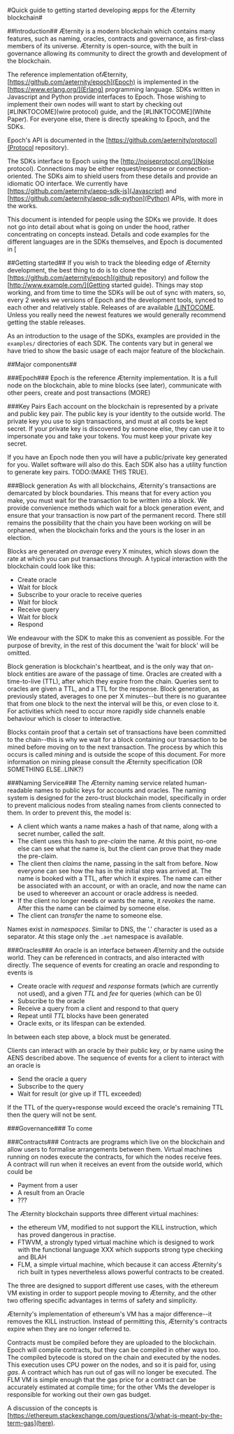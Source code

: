 #Quick guide to getting started developing æpps for the Æternity blockchain#

##Introduction##
Æternity is a modern blockchain which contains many features, such as naming, oracles, contracts and governance, as first-class members of its universe. Æternity is open-source, with the built in governance allowing its community to direct the growth and development of the blockchain. 

The reference implementation ofÆternity, [https://github.com/aeternity/epoch](Epoch) is implemented in the [https://www.erlang.org/](Erlang) programming language. SDKs written in Javascript and Python provide interfaces to Epoch. Those wishing to implement their own nodes will want to start by checking out [#LINKTOCOME](wire protocol) guide, and the [#LINKTOCOME](White Paper). For everyone else, there is directly speaking to Epoch, and the SDKs.

Epoch's API is documented in the [https://github.com/aeternity/protocol](Protocol repository).

The SDKs interface to Epoch using the [http://noiseprotocol.org/](Noise protocol). Connections may be either request/response or connection-oriented. The SDKs aim to shield users from these details and provide an idiomatic OO interface. We currently have [https://github.com/aeternity/aepp-sdk-js](Javascript) and [https://github.com/aeternity/aepp-sdk-python](Python) APIs, with more in the works.

This document is intended for people using the SDKs we provide. It does not go into detail about what is going on under the hood, rather concentrating on concepts instead. Details and code examples for the different languages are in the SDKs themselves, and Epoch is documented in [

##Getting started##
If you wish to track the bleeding edge of Æternity development, the best thing to do is to clone the [https://github.com/aeternity/epoch](github repository) and follow the [http://www.example.com/](Getting started guide). Things may stop working, and from time to time the SDKs will be out of sync with maters, so, every 2 weeks we versions of Epoch and the development tools, synced to each other and relatively stable. Releases of are available [/LINTOCOME](here). Unless you really need the newest features we would generally recommend getting the stable releases.

As an introduction to the usage of the SDKs, examples are provided in the `examples/` directories of each SDK. The contents vary but in general we have tried to show the basic usage of each major feature of the blockchain. 

##Major components##

###Epoch###
Epoch is the reference Æternity implementation. It is a full node on the blockchain, able to mine blocks (see later), communicate with other peers, create and post transactions (MORE)

###Key Pairs
Each account on the blockchain is represented by a private and public key pair. The public key is your  identity to the outside world. The private key you use to sign transactions, and must at all costs be kept secret. If your private key is discovered by someone else, they can use it to impersonate you and  take your tokens. You must keep your private key secret.

If you have an Epoch node then you will have a public/private key generated for you. Wallet software will also do this. Each SDK also has a utility function to generate key pairs. TODO:(MAKE THIS TRUE).

###Block generation
As with all blockchains, Æternity's transactions are demarcated by block boundaries. This means that for every action you make, you must wait for the transaction to be written into a block. We provide convenience methods which wait for a block generation event, and ensure that your transaction is now part of the permanent record. There still remains the possibility that the chain you have been working on will be orphaned, when the blockchain forks and the yours is the loser in an election.

Blocks are generated *on average* every X minutes, which slows down the rate at which you can put transactions through. A typical interaction with the blockchain could look like this:

- Create oracle
- Wait for block
- Subscribe to your oracle to receive queries
- Wait for block
- Receive query
- Wait for block
- Respond

We endeavour with the SDK to make this as convenient as possible. For the purpose of brevity, in the rest of this document the 'wait for block' will be omitted.

Block generation is blockchain's heartbeat, and is the only way that on-block entities are aware of the passage of time. Oracles are created with a time-to-live (TTL), after which they expire from the chain. Queries sent to oracles are given a TTL, and a TTL for the response. Block generation, as previously stated, averages to one per X minutes--but there is no guarantee that from one block to the next the interval will be this, or even close to it. For activities which need to occur more rapidly side channels enable behaviour which is closer to interactive.

Blocks contain proof that a certain set of transactions have been committed to the chain--this is why we wait for a block containing our transaction to be mined before moving on to the next transaction. The process by which this occurs is called *mining* and is outside the scope of this document. For more information on mining please consult the Æternity specification (OR SOMETHING ELSE..LINK?)

###Naming Service###
The Æternity naming service related human-readable names to public keys for accounts and oracles. The naming system is designed for the zero-trust blockchain model, specifically in order to prevent malicious nodes from stealing names from clients connected to them. In order to prevent this, the model is:

- A client which wants a name makes a hash of that name, along with a secret number, called the *salt*.
- The client uses this hash to *pre-claim* the name. At this point, no-one else can see what the name is, but the client can prove that they made the pre-claim.
- The client then *claims* the name, passing in the salt from before. Now everyone can see how the has in the initial step was arrived at. The name is booked with a TTL, after which it expires. The name can either be associated with an account, or with an oracle, and now the name can be used to whereever an account or oracle address is needed.
- If the client no longer needs or wants the name, it *revokes* the name. After this the name can be claimed by someone else.
- The client can *transfer* the name to someone else.

Names exist in *namespaces*. Similar to DNS, the '.' character is used as a separator. At this stage only the `.aet` namespace is available.


###Oracles###
An oracle is an interface between Æternity and the outside world. They can be referenced in contracts, and also interacted with directly. The sequence of events for creating an oracle and responding to events is

- Create oracle with *request* and *response* formats (which are currently not used), and a given *TTL* and *fee* for queries (which can be 0)
- Subscribe to the oracle
- Receive a query from a client and respond to that query
- Repeat until *TTL* blocks have been generated
- Oracle exits, or its lifespan can be extended.

In between each step above, a block must be generated. 

Clients can interact with an oracle by their public key, or by name using the AENS described above. The sequence of events for a client to interact with an oracle is

- Send the oracle a query
- Subscribe to the query
- Wait for result (or give up if TTL exceeded)

If the TTL of the query+response would exceed the oracle's remaining TTL then the query will not be sent.

###Governance###
To come

###Contracts###
Contracts are programs which live on the blockchain and allow users to formalise arrangements between them. Virtual machines running on nodes execute the contracts, for which the nodes receive fees. A contract will run when it receives an event from the outside world, which could be

- Payment from a user
- A result from an Oracle
- ???

The Æternity blockchain supports three different virtual machines:

- the ethereum VM, modified to not support the KILL instruction, which has proved dangerous in practise.
- FTWVM, a strongly typed virtual machine which is designed to work with the functional language XXX which supports strong type checking and BLAH
- FLM, a simple virtual machine, which because it can access Æternity's rich built in types nevertheless allows powerful contracts to be created.

The three are designed to support different use cases, with the ethereum VM existing in order to support people moving to Æternity, and the other two offering specific advantages in terms of safety and simplicity.

Æternity's implementation of ethereum's VM has a major difference--it removes the KILL instruction. Instead of permitting this, Æternity's contracts expire when they are no longer referred to.

Contracts must be compiled before they are uploaded to the blockchain. Epoch will compile contracts, but they can be compiled in other ways too. The compiled bytecode is stored on the chain and executed by the nodes. This execution uses CPU power on the nodes, and so it is paid for, using *gas*. A contract which has run out of gas will no longer be executed. The FLM VM is simple enough that the gas price for a contract can be accurately estimated at compile time; for the other VMs the developer is responsible for working out their own gas budget.

A discussion of the concepts is [https://ethereum.stackexchange.com/questions/3/what-is-meant-by-the-term-gas](here).

